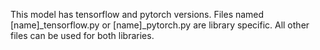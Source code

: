 This model has tensorflow and pytorch versions. Files named [name]_tensorflow.py or [name]_pytorch.py are library specific. All other files can be used for both libraries.
